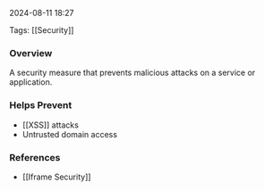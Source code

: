 
2024-08-11 18:27

Tags: [[Security]]

### Overview
A security measure that prevents malicious attacks on a service or application.

### Helps Prevent
- [[XSS]] attacks
- Untrusted domain access

### References
- [[Iframe Security]]

